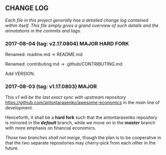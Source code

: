 ## CHANGE LOG 

*Each file in this project generally has a detailed change log contained 
within itself. This file simply gives a grand overview of such details 
and the annotations in the commits and tags.*


### 2017-08-04  (tag: v2.17.0804)  MAJOR HARD FORK

Renamed: readme.md -> README.md

Renamed: contributing.md -> .github/CONTRIBUTING.md

Add VERSION.


### 2017-08-03  (tag: v1.17.0803)  MAJOR

This *v1 will be the last exact sync with upstream* repository
https://github.com/antontarasenko/awesome-economics
in the *main* line of development.

Henceforth, it shall be a **hard fork** such that the
antontarasenko repository is mirrored in the ***default*** branch,
while we move on in the ***master*** branch
with more emphasis on financial economics.

*Those two branches shall not merge*, though the plan is to be
cooperative in that the two separate repositories may
cherry-pick from each other in the future.


